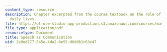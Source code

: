 ```yaml
---
content_type: resource
description: Chapter excerpted from the course textbook on the role of speech in our
  daily lives.
file: https://ol-ocw-studio-app-production.s3.amazonaws.com/courses/mas-632-conversational-computer-systems-fall-2008/2e0ed777545e4da26e95d8ddb1c63e47_schmandt_ch1.pdf
file_type: application/pdf
resourcetype: Document
title: Speech as Communication
uid: 2e0ed777-545e-4da2-6e95-d8ddb1c63e47
---
```

